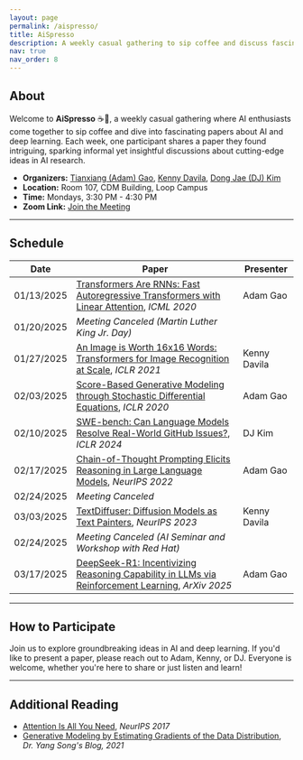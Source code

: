```yaml
---
layout: page
permalink: /aispresso/
title: AiSpresso
description: A weekly casual gathering to sip coffee and discuss fascinating AI and deep learning papers.
nav: true
nav_order: 8
---
```



## About  
Welcome to **AiSpresso** ☕🤖, a weekly casual gathering where AI enthusiasts come together to sip coffee and dive into fascinating papers about AI and deep learning. Each week, one participant shares a paper they found intriguing, sparking informal yet insightful discussions about cutting-edge ideas in AI research.  

- **Organizers:** [Tianxiang (Adam) Gao](https://gaotx-cs.github.io/), [Kenny Davila](https://kdavila.com/), [Dong Jae (DJ) Kim](https://professordjkim.github.io/)  
- **Location:** Room 107, CDM Building, Loop Campus  
- **Time:** Mondays, 3:30 PM - 4:30 PM  
- **Zoom Link:** [Join the Meeting](https://depaul.zoom.us/my/gaotx)  

---

## Schedule  


| Date       | Paper                                                                                                              | Presenter      |
|------------|------------------------------------------------------------------------------------------------------------------|----------------|
| 01/13/2025 | [Transformers Are RNNs: Fast Autoregressive Transformers with Linear Attention](https://arxiv.org/abs/2006.16236), *ICML 2020* | Adam Gao       |
| 01/20/2025 | *Meeting Canceled (Martin Luther King Jr. Day)*                                                                   | &nbsp;         |
| 01/27/2025 | [An Image is Worth 16x16 Words: Transformers for Image Recognition at Scale](https://arxiv.org/abs/2010.11929), *ICLR 2021* | Kenny Davila    |
| 02/03/2025 | [Score-Based Generative Modeling through Stochastic Differential Equations](https://arxiv.org/abs/2011.13456), *ICLR 2020* | Adam Gao       |
| 02/10/2025 | [SWE-bench: Can Language Models Resolve Real-World GitHub Issues?](https://www.swebench.com/), *ICLR 2024*       | DJ Kim         |
| 02/17/2025 | [Chain-of-Thought Prompting Elicits Reasoning in Large Language Models](https://arxiv.org/abs/2201.11903), *NeurIPS 2022* | Adam Gao       |
| 02/24/2025 | *Meeting Canceled*  | &nbsp;         |
| 03/03/2025 | [TextDiffuser: Diffusion Models as Text Painters](https://openreview.net/forum?id=ke3RgcDmfO&noteId=OlewIMEa75), *NeurIPS 2023* | Kenny Davila  |
| 02/24/2025 | *Meeting Canceled (AI Seminar and Workshop with Red Hat)*  | &nbsp;         |
| 03/17/2025 | [DeepSeek-R1: Incentivizing Reasoning Capability in LLMs via Reinforcement Learning](https://arxiv.org/abs/2501.12948), *ArXiv 2025* | Adam Gao       |


---

## How to Participate  
Join us to explore groundbreaking ideas in AI and deep learning. If you'd like to present a paper, please reach out to Adam, Kenny, or DJ. Everyone is welcome, whether you're here to share or just listen and learn!  

---
## Additional Reading
- [Attention Is All You Need](https://arxiv.org/abs/1706.03762), *NeurIPS 2017*
- [Generative Modeling by Estimating Gradients of the Data Distribution](https://yang-song.net/blog/2021/score/), *Dr. Yang Song's Blog, 2021*
